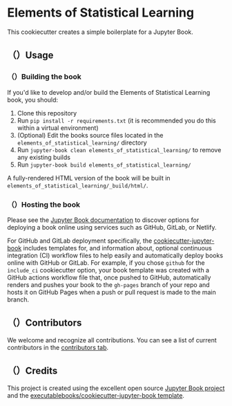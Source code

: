 # Elements of Statistical Learning

This cookiecutter creates a simple boilerplate for a Jupyter Book.

## （）Usage

### （）Building the book

If you'd like to develop and/or build the Elements of Statistical Learning book, you should:

1. Clone this repository
2. Run `pip install -r requirements.txt` (it is recommended you do this within a virtual environment)
3. (Optional) Edit the books source files located in the `elements_of_statistical_learning/` directory
4. Run `jupyter-book clean elements_of_statistical_learning/` to remove any existing builds
5. Run `jupyter-book build elements_of_statistical_learning/`

A fully-rendered HTML version of the book will be built in `elements_of_statistical_learning/_build/html/`.

### （）Hosting the book

Please see the [Jupyter Book documentation](https://jupyterbook.org/publish/web.html) to discover options for deploying a book online using services such as GitHub, GitLab, or Netlify.

For GitHub and GitLab deployment specifically, the [cookiecutter-jupyter-book](https://github.com/executablebooks/cookiecutter-jupyter-book) includes templates for, and information about, optional continuous integration (CI) workflow files to help easily and automatically deploy books online with GitHub or GitLab. For example, if you chose `github` for the `include_ci` cookiecutter option, your book template was created with a GitHub actions workflow file that, once pushed to GitHub, automatically renders and pushes your book to the `gh-pages` branch of your repo and hosts it on GitHub Pages when a push or pull request is made to the main branch.

## （）Contributors

We welcome and recognize all contributions. You can see a list of current contributors in the [contributors tab](https://github.com/xishansnow/elements_of_statistical_learning/graphs/contributors).

## （）Credits

This project is created using the excellent open source [Jupyter Book project](https://jupyterbook.org/) and the [executablebooks/cookiecutter-jupyter-book template](https://github.com/executablebooks/cookiecutter-jupyter-book).
